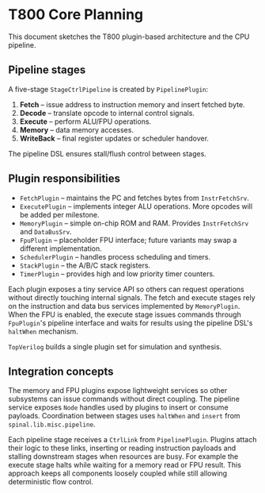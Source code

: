 # T800 Core Planning

This document sketches the T800 plugin-based architecture and the CPU pipeline.

## Pipeline stages

A five-stage `StageCtrlPipeline` is created by `PipelinePlugin`:

1. **Fetch** – issue address to instruction memory and insert fetched byte.
2. **Decode** – translate opcode to internal control signals.
3. **Execute** – perform ALU/FPU operations.
4. **Memory** – data memory accesses.
5. **WriteBack** – final register updates or scheduler handover.

The pipeline DSL ensures stall/flush control between stages.

## Plugin responsibilities

- `FetchPlugin` – maintains the PC and fetches bytes from `InstrFetchSrv`.
- `ExecutePlugin` – implements integer ALU operations. More opcodes will be
  added per milestone.
- `MemoryPlugin` – simple on-chip ROM and RAM. Provides `InstrFetchSrv` and
  `DataBusSrv`.
- `FpuPlugin` – placeholder FPU interface; future variants may swap a different
  implementation.
- `SchedulerPlugin` – handles process scheduling and timers.
- `StackPlugin` – the A/B/C stack registers.
- `TimerPlugin` – provides high and low priority timer counters.

Each plugin exposes a tiny service API so others can request operations without
directly touching internal signals. The fetch and execute stages rely on the
instruction and data bus services implemented by `MemoryPlugin`. When the FPU is
enabled, the execute stage issues commands through `FpuPlugin`'s pipeline
interface and waits for results using the pipeline DSL's `haltWhen` mechanism.

`TopVerilog` builds a single plugin set for simulation and synthesis.

## Integration concepts

The memory and FPU plugins expose lightweight services so other subsystems can
issue commands without direct coupling. The pipeline service exposes `Node`
handles used by plugins to insert or consume payloads. Coordination between
stages uses `haltWhen` and `insert` from `spinal.lib.misc.pipeline`.

Each pipeline stage receives a `CtrlLink` from `PipelinePlugin`. Plugins attach
their logic to these links, inserting or reading instruction payloads and
stalling downstream stages when resources are busy. For example the execute
stage halts while waiting for a memory read or FPU result. This approach keeps
all components loosely coupled while still allowing deterministic flow control.
